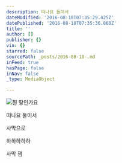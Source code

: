 ```yaml
---
description: 떠나요 둘이서
dateModified: '2016-08-18T07:35:29.425Z'
datePublished: '2016-08-18T07:35:36.860Z'
title: ''
author: []
publisher: {}
via: {}
starred: false
sourcePath: _posts/2016-08-18-.md
inFeed: true
hasPage: false
inNav: false
_type: MediaObject

---
```

![뭔 땅인가요](https://the-grid-user-content.s3-us-west-2.amazonaws.com/04847061-a34a-4b6c-aa5d-15b8b10ea8c0.jpg)

떠나요 둘이서

사막으로

하하하하하

사막 잼